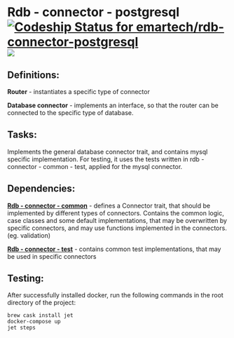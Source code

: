 # Rdb - connector - postgresql [![Codeship Status for emartech/rdb-connector-postgresql](https://app.codeship.com/projects/d058b740-c631-0135-58f5-765f5301b108/status?branch=master)](https://app.codeship.com/projects/261124) [![](https://www.jitpack.io/v/emartech/rdb-connector-postgresql.svg)](https://www.jitpack.io/#emartech/rdb-connector-postgresql)

## Definitions:

**Router** - instantiates a specific type of connector
 
**Database connector** - implements an interface, so that the router can be connected to the specific type of database.

## Tasks:

Implements the general database connector trait, and contains mysql
 specific implementation. For testing, it uses the tests written in rdb - connector - common - test, applied for the mysql connector.

## Dependencies:

**[Rdb - connector - common](https://github.com/emartech/rdb-connector-common)** - defines a Connector trait, that should be implemented by different types of connectors. Contains the common logic, case classes and some default implementations, that may be overwritten by specific connectors, and may use functions implemented in the connectors. (eg. validation)


**[Rdb - connector - test](https://github.com/emartech/rdb-connector-test)**  - contains common test implementations, that may be used in specific connectors

## Testing:

After successfully installed docker, run the following commands in the root directory of the project:

```
brew cask install jet
docker-compose up
jet steps
```


